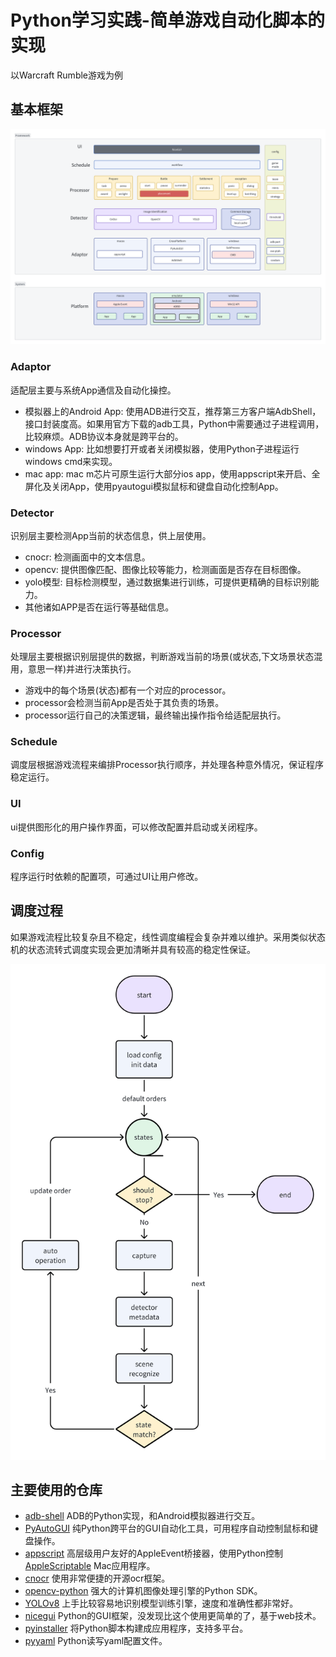 # Python学习实践-简单游戏自动化脚本的实现
以Warcraft Rumble游戏为例

## 基本框架

![img.png](static/docs/framework.png)


### Adaptor
适配层主要与系统App通信及自动化操控。
* 模拟器上的Android App: 使用ADB进行交互，推荐第三方客户端AdbShell，接口封装度高。如果用官方下载的adb工具，Python中需要通过子进程调用，比较麻烦。ADB协议本身就是跨平台的。
* windows App: 比如想要打开或者关闭模拟器，使用Python子进程运行windows cmd来实现。
* mac app: mac m芯片可原生运行大部分ios app，使用appscript来开启、全屏化及关闭App，使用pyautogui模拟鼠标和键盘自动化控制App。

### Detector
识别层主要检测App当前的状态信息，供上层使用。
* cnocr: 检测画面中的文本信息。
* opencv: 提供图像匹配、图像比较等能力，检测画面是否存在目标图像。
* yolo模型: 目标检测模型，通过数据集进行训练，可提供更精确的目标识别能力。
* 其他诸如APP是否在运行等基础信息。

### Processor
处理层主要根据识别层提供的数据，判断游戏当前的场景(或状态,下文场景状态混用，意思一样)并进行决策执行。
* 游戏中的每个场景(状态)都有一个对应的processor。
* processor会检测当前App是否处于其负责的场景。
* processor运行自己的决策逻辑，最终输出操作指令给适配层执行。

### Schedule
调度层根据游戏流程来编排Processor执行顺序，并处理各种意外情况，保证程序稳定运行。

### UI
ui提供图形化的用户操作界面，可以修改配置并启动或关闭程序。

### Config
程序运行时依赖的配置项，可通过UI让用户修改。

## 调度过程
如果游戏流程比较复杂且不稳定，线性调度编程会复杂并难以维护。采用类似状态机的状态流转式调度实现会更加清晰并具有较高的稳定性保证。

![img.png](static/docs/schedule.png)


## 主要使用的仓库

* [adb-shell](https://github.com/JeffLIrion/adb_shell) ADB的Python实现，和Android模拟器进行交互。
* [PyAutoGUI](https://github.com/asweigart/pyautogui) 纯Python跨平台的GUI自动化工具，可用程序自动控制鼠标和键盘操作。
* [appscript](https://github.com/hhas/appscript/blob/master/py-appscript/README.rst)  高层级用户友好的AppleEvent桥接器，使用Python控制 [AppleScriptable](https://developer.apple.com/documentation/scriptingbridge) Mac应用程序。
* [cnocr](https://github.com/breezedeus/CnOCR) 使用非常便捷的开源ocr框架。
* [opencv-python](https://github.com/opencv/opencv-python) 强大的计算机图像处理引擎的Python SDK。
* [YOLOv8](https://github.com/ultralytics/ultralytics) 上手比较容易地识别模型训练引擎，速度和准确性都非常好。
* [nicegui](https://github.com/zauberzeug/nicegui/) Python的GUI框架，没发现比这个使用更简单的了，基于web技术。
* [pyinstaller](https://github.com/pyinstaller/pyinstaller) 将Python脚本构建成应用程序，支持多平台。
* [pyyaml](https://github.com/yaml/pyyaml) Python读写yaml配置文件。



